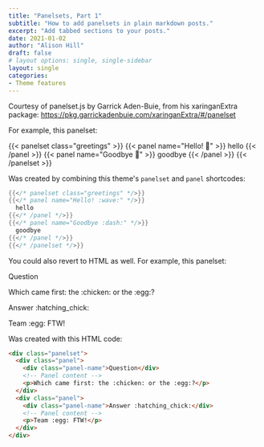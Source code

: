 ```yaml
---
title: "Panelsets, Part 1"
subtitle: "How to add panelsets in plain markdown posts."
excerpt: "Add tabbed sections to your posts."
date: 2021-01-02
author: "Alison Hill"
draft: false
# layout options: single, single-sidebar
layout: single
categories:
- Theme features
---
```


Courtesy of panelset.js by Garrick Aden-Buie, from his xaringanExtra package: https://pkg.garrickadenbuie.com/xaringanExtra/#/panelset

For example, this panelset:

{{< panelset class="greetings" >}}
{{< panel name="Hello! :wave:" >}}
  hello
{{< /panel >}}
{{< panel name="Goodbye :dash:" >}}
  goodbye
{{< /panel >}}
{{< /panelset  >}}

Was created by combining this theme's `panelset` and `panel` shortcodes:

```go
{{</* panelset class="greetings" */>}}
{{</* panel name="Hello! :wave:" */>}}
  hello
{{</* /panel */>}}
{{</* panel name="Goodbye :dash:" */>}}
  goodbye
{{</* /panel */>}}
{{</* /panelset */>}}
```


You could also revert to HTML as well. For example, this panelset:


<div class="panelset">
  <div class="panel">
    <div class="panel-name">Question</div>
    <!-- Panel content -->
    <p>Which came first: the :chicken: or the :egg:?</p>
  </div>
  <div class="panel">
    <div class="panel-name">Answer :hatching_chick:</div>
    <!-- Panel content -->
    <p>Team :egg: FTW!</p>
  </div>
</div>

Was created with this HTML code:

```html
<div class="panelset">
  <div class="panel">
    <div class="panel-name">Question</div>
    <!-- Panel content -->
    <p>Which came first: the :chicken: or the :egg:?</p>
  </div>
  <div class="panel">
    <div class="panel-name">Answer :hatching_chick:</div>
    <!-- Panel content -->
    <p>Team :egg: FTW!</p>
  </div>
</div>
```
